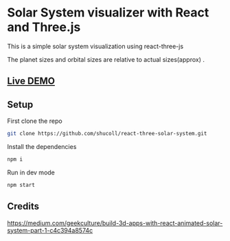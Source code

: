 # Solar System visualizer with React and Three.js

This is a simple solar system visualization using react-three-js

The planet sizes and orbital sizes are relative to actual sizes(approx) .

## [Live DEMO](https://react-three-solar-system.netlify.app)

## Setup

First clone the repo

```sh
git clone https://github.com/shucoll/react-three-solar-system.git
```

Install the dependencies

```sh
npm i
```

Run in dev mode

```sh
npm start
```

## Credits

https://medium.com/geekculture/build-3d-apps-with-react-animated-solar-system-part-1-c4c394a8574c
